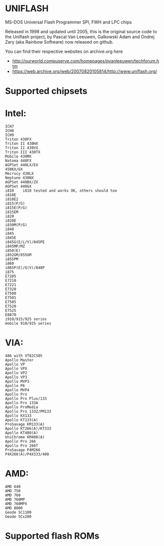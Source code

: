 # UNIFLASH
MS-DOS Universal Flash Programmer
SPI, FWH and LPC chips


Released in 1998 and updated until 2005, this is the original source code to the Uniflash project, by Pascal Van Leeuwen, Galkowski Adam and Ondrej Zary (aka Rainbow Software) now released on github.

You can find their respective websites on archive.org here

- http://ourworld.compuserve.com/homepages/pvanleeuwen/techforum.htm
- https://web.archive.org/web/20070820105814/http://www.uniflash.org/

# Supported chipsets

# Intel: 
    ICH7
    ICH8
    ICH9
    Triton 430FX
    Triton II 430HX
    Triton II 430VX
    Triton III 430TX
    Mobile 430MX
    Natoma 440FX 
    AGPSet 440LX/EX
    450KX/GX
    Mecrucy 430LX
    Neptune 430NX
    AGPSet 440BX/ZX
    AGPSet 440GX
    i810 	i810 tested and works OK, others should too
    i810E
    i810E2
    i815(P/G)
    i815E(P/G)
    i815EM
    i820
    i820E
    i830M(P/G)
    i840
    i845
    i845E
    i845G(E/L/V)/845PE
    i845MP/MZ
    i850(E)
    i852GM/855GM
    i855PM
    i860
    i865P(E)/G(V)/848P
    i875
    E7205
    E7210
    E7221
    E7320
    E7500
    E7501
    E7505
    E7520
    E7525
    E8870
    i910/915/925 series
    mobile 910/925 series
    
# VIA: 
    486 with VT82C505
    Apollo Master
    Apollo VP
    Apollo VPX
    Apollo VP2
    Apollo VP3
    Apollo MVP3
    Apollo P6
    Apollo MVP4
    Apollo Pro
    Apollo Pro Plus/133
    Apollo Pro 133A 
    Apollo ProMedia
    Apollo Pro 133Z/PM133
    Apollo KX133
    Apollo KT133(A)
    ProSavage KM133(A)
    Apollo KT266(A)/KT333
    Apollo KT400(A)
    UniChrome KM400(A)
    Apollo Pro 266
    Apollo Pro 266T 
    ProSavage P4M266
    P4X266(A)/P4X333/400

# AMD: 
    AMD 640 
    AMD 750
    AMD 760
    AMD 760MP
    AMD 760MPX
    AMD 8000 	 
    Geode SC1100
  	Geode SCx200
   
# Supported flash ROMs
